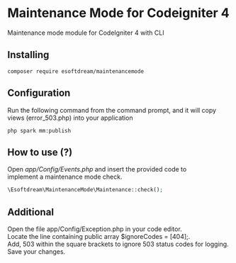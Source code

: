 # Maintenance Mode for Codeigniter 4

Maintenance mode module for CodeIgniter 4 with CLI

## Installing

```shell
composer require esoftdream/maintenancemode
```

## Configuration
Run the following command from the command prompt, and it will copy views (error_503.php)  into your application
```shell
php spark mm:publish
```

## How to use (?)

Open *app/Config/Events.php* and insert the provided code to\
implement a maintenance mode check.

```php
\Esoftdream\MaintenanceMode\Maintenance::check();
```
## Additional

Open the file app/Config/Exception.php in your code editor.\
Locate the line containing public array $ignoreCodes = [404];.\
Add, 503 within the square brackets to ignore 503 status codes for logging.\
Save your changes.
